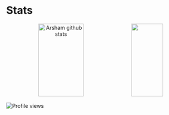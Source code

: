 
 
<h1 id="stats">Stats</h1>
<div align="center">  
  <img width="49%" height="195px" src="https://github-readme-stats.vercel.app/api?username=ArShAm79&show_icons=true&count_private=true&hide_border=true&title_color=26A269&icon_color=26A269&text_color=c9d1d9&bg_color=0d1117" alt="Arsham github stats" /> 
  <img width="41%" height="195px" src="https://github-readme-stats.vercel.app/api/top-langs/?username=ArShAm79&hide=jupyter+notebook&layout=compact&langs_count=10&hide_border=true&title_color=26A269&icon_color=26A269&text_color=c9d1d9&bg_color=0d1117" />
</div>
 
 ![Profile views](https://gpvc.arturio.dev/ArShAm79) 
